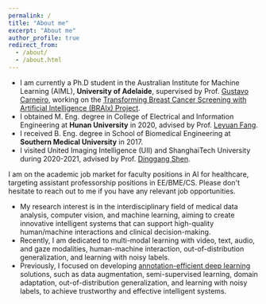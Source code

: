 ```yaml
---
permalink: /
title: "About me"
excerpt: "About me"
author_profile: true
redirect_from: 
  - /about/
  - /about.html
---
```



* I am currently a Ph.D student in the Australian Institute for Machine Learning (AIML), **University of Adelaide**, supervised by Prof. <a href="https://www.surrey.ac.uk/people/gustavo-carneiro" target="_blank">Gustavo Carneiro</a>, working on the <a href="https://www.acmd.org.au/braix" target="_blank">Transforming Breast Cancer Screening with Artificial Intelligence (BRAIx) Project</a>.
* I obtained M. Eng. degree in College of Electrical and Information Engineering at **Hunan University** in 2020, advised by Prof. <a href="https://www.leyuanfang.com/about-me/" target="_blank">Leyuan Fang</a>.
* I received B. Eng. degree in School of Biomedical Engineering at **Southern Medical University** in 2017.
* I visited United Imaging Intelligence (UII) and ShanghaiTech University during 2020-2021, advised by Prof. <a href="https://bme.shanghaitech.edu.cn/bme_en/2021/0205/c8252a85165/page.htm" target="_blank">Dinggang Shen</a>. 

I am on the academic job market for faculty positions in AI for healthcare, targeting assistant professorship positions in EE/BME/CS. Please don't hesitate to reach out to me if you have any relevant job opportunities.

<!-- * My research interests include medical image analysis and deep learning. Recently, I am dedicated to multi-modal learning with vision, text, audio, and gaze, out-of-distribution generalization, zero/few-shot learning, learning with noisy labels. Previously, I studied topics of making adequate use of unlabeled data and augmenting the limited labeled data for data-efficient deep learning.  -->
<!-- * My research interest is in the interdisciplinary field of medical image analysis, computer vision, and machine learning, aiming to create innovative intelligent systems that can support the high-quality medical diagnosis and interventions.  -->
* My research interest is in the interdisciplinary field of medical data analysis, computer vision, and machine learning, aiming to create innovative intelligent systems that can support high-quality human/machine interactions and clinical decision-making. 
* Recently, I am dedicated to multi-modal learning with video, text, audio, and gaze modalities, human-machine interaction, out-of-distribution generalization, and learning with noisy labels. 
* Previously, I focused on developing <a href="https://guo-xiaoqing.github.io/research/" target="_blank">annotation-efficient deep learning</a> solutions, such as data augmentation, semi-supervised learning, domain adaptation, out-of-distribution generalization, and learning with noisy labels, to achieve trustworthy and effective intelligent systems. 



